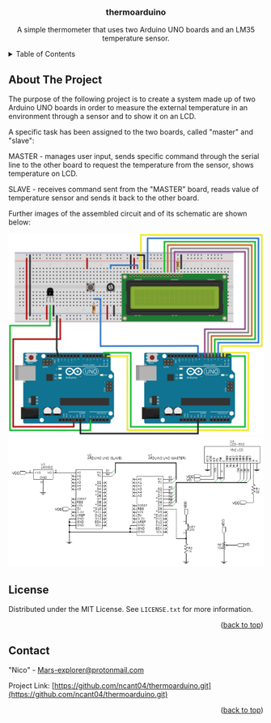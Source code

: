 <div id="top"></div>

<h3 align="center">thermoarduino</h3>

  <p align="center">
    A simple thermometer that uses two Arduino UNO boards and an LM35 temperature
sensor.
    <br />



<!-- TABLE OF CONTENTS -->
<details>
  <summary>Table of Contents</summary>
  <ol>
    <li>
      <a href="#about-the-project">About The Project</a>
    <li>
      <a href="#license">License</a>
    <li>
      <a href="#contact">Contact</a>
    </li>
  </ol>
</details>



<!-- ABOUT THE PROJECT -->
## About The Project


The purpose of the following project is to create a system made up of two Arduino UNO boards in order to measure the external temperature in an environment through a sensor and to show it on an LCD.

A specific task has been assigned to the two boards, called "master" and "slave":

MASTER -  manages user input, sends specific command through the serial line to the other board to request the temperature from the sensor, shows temperature on LCD.
         
SLAVE -   receives command sent from the "MASTER" board, reads value of temperature sensor and sends it back to the other board.

Further images of the assembled circuit and of its schematic are shown below:

![alt text](bb.svg)
![alt text](Schematic.png)
  
<!-- LICENSE -->
## License

Distributed under the MIT License. See `LICENSE.txt` for more information.

<p align="right">(<a href="#top">back to top</a>)</p>



<!-- CONTACT -->
## Contact

"Nico" - Mars-explorer@protonmail.com

Project Link: [https://github.com/ncant04/thermoarduino.git](https://github.com/ncant04/thermoarduino.git)

<p align="right">(<a href="#top">back to top</a>)</p>


